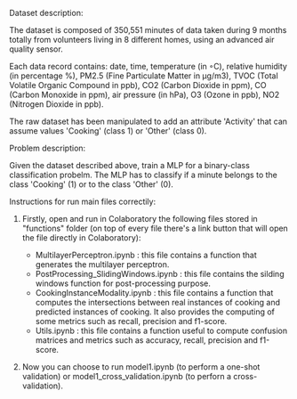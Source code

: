 Dataset description:

The dataset is composed of 350,551 minutes of data taken during 9 months totally from volunteers living in 8 different homes, using an advanced air quality sensor. 

Each data record contains:  date,  time,  temperature (in ◦C),  relative humidity (in percentage %), PM2.5 (Fine Particulate Matter in μg/m3), TVOC (Total Volatile Organic Compound in ppb), CO2 (Carbon Dioxide in ppm), CO (Carbon Monoxide in ppm), air pressure (in hPa), O3 (Ozone in ppb), NO2 (Nitrogen Dioxide in ppb). 

The raw dataset has been manipulated to add an attribute 'Activity' that can assume values 'Cooking' (class 1) or 'Other' (class 0).


Problem description:

Given the dataset described above, train a MLP for a binary-class classification probelm. The MLP has to classify if a minute belongs to the class 'Cooking' (1) or to the class 'Other' (0).


Instructions for run main files correctily:

1. Firstly, open and run in Colaboratory the following files stored in "functions" folder (on top of every file there's a link button        that will open the file directly in Colaboratory):

    - MultilayerPerceptron.ipynb : this file contains a function that generates the multilayer perceptron.
    - PostProcessing_SlidingWindows.ipynb : this file contains the silding windows function for post-processing purpose.
    - CookingInstanceModality.ipynb : this file contains a function that computes the intersections between real instances of cooking and
                                      predicted instances of cooking. It also provides the computing of some metrics such as recall,                                             precision and f1-score.
    - Utils.ipynb : this file contains a function useful to compute confusion matrices and metrics such as accuracy, recall, precision 
                     and f1-score.
                     
2. Now you can choose to run model1.ipynb (to perform a one-shot validation) or model1_cross_validation.ipynb (to perforn a cross-validation).
